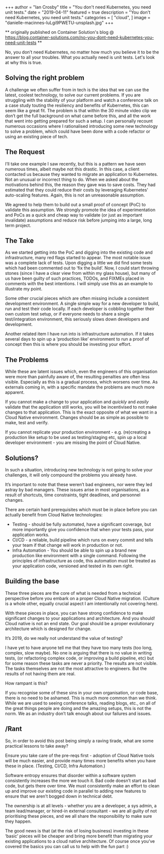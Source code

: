 +++
author = "Ian Crosby"
title = "You don't need Kubernetes, you need unit tests."
date = "2019-04-11"
featured = true
description = "You don't need Kubernetes, you need unit tests."
categories = [
    "cloud",
]
image = "danielle-macinnes-IuLgi9PWETU-unsplash.jpg"
+++

** originally published on Container Solution's blog @ https://blog.container-solutions.com/no-you-dont-need-kubernetes-you-need-unit-tests **

No, you don’t need Kubernetes, no matter how much you believe it to be the answer to all your troubles. What you actually need is unit tests. Let's look at why this is true.

## Solving the right problem

A challenge we often suffer from in tech is the idea that we can use the latest, coolest technology, to solve our current problems. If you are struggling with the stability of your platform and watch a conference talk on a case study touting the resiliency and benefits of Kubernetes, this can seem like a great fit. The problem is that within the 30 minute video clip we don’t get the full background on what came before this, and all the work that went into getting prepared for such a setup. I can personally recount numerous occasions where I rationalised introducing some new technology to solve a problem, which could have been done with a code refactor or using an existing piece of tech.

## The Request

I’ll take one example I saw recently, but this is a pattern we have seen numerous times, albeit maybe not this drastic. In this case, a client contacted us because they wanted to migrate an application to Kubernetes. Not an unusual or incorrect thing to do. When we asked about the motivations behind this, the reason they gave was to save costs. They had estimated that they could reduce their costs by leveraging Kubernetes' auto-scaling features. Again, this is not an unreasonable assumption.

We agreed to help them to build out a small proof of concept (PoC) to validate this assumption. We strongly promote the idea of experimentation and PoCs as a quick and cheap way to validate (or just as important invalidate) assumptions and reduce risk before jumping into a large, long term project.

## The Take

As we started getting into the PoC and digging into the existing code and infrastructure, many red flags started to appear. The most notable issue was a complete lack of tests. Upon digging a little we did find some tests which had been commented out to ‘fix the build’. Now, I could start throwing stones (since I have a clear view from within my glass house), but many of us have been guilty of such practices, TODOs, and FIXMEs placed in comments with the best intentions. I will simply use this as an example to illustrate my point.

Some other crucial pieces which are often missing include a consistent development environment. A single simple way for a new developer to build, run and test their code locally. If each developer is cobbling together their own custom test setup, or if everyone needs to share a single test/integration environment, this seriously slows down developers and development.

Another related item I have run into is infrastructure automation. If it takes several days to spin up a ‘production like’ environment to run a proof of concept then this is where you should be investing your effort.

## The Problems

While these are latent issues which, even the engineers of this organisation were more than painfully aware of, the resulting penalties are often less visible. Especially as this is a gradual process, which worsens over time. As externals coming in, with a specific mandate the problems are much more apparent.

If you cannot make a change to your application and *quickly* and *easily* validate that the application still works, you will be incentivised to not make changes to that application. This is the exact opposite of what we want in a Cloud Native environment. Changes should be as simple as possible to make, test and verify.

If you cannot replicate your production environment - e.g. (re)creating a production like setup to be used as testing/staging etc, spin up a local developer environment - you are missing the point of Cloud Native.

## Solutions?

In such a situation, introducing new technology is not going to solve your challenges, it will only compound the problems you already have.

It’s important to note that these weren’t bad engineers, nor were they led astray by bad managers. These issues arise in most organisations, as a result of shortcuts, time constraints, tight deadlines, and personnel changes.

There are certain hard prerequisites which must be in place before you can actually benefit from Cloud Native technologies:

* Testing - should be fully automated, have a significant coverage, but more importantly give you confidence that when your tests pass, your application works.
* CI/CD - a reliable, build pipeline which runs on every commit and tells your team if that change will work in production or not.
* Infra Automation - You should be able to spin up a brand new production like environment with a single command. Following the principles of infrastructure as code, this automation must be treated as your application code, versioned and tested in its own right.

## Building the base

These three pieces are the core of what is needed from a technical perspective before you embark on a proper Cloud Native migration. (Culture is a whole other, equally crucial aspect I am intentionally not covering here).

With these pieces in place, you can have strong confidence to make significant changes to your applications and architecture. And you should! Cloud native is not an end state. Our goal should be a proper evolutionary architecture which is designed for change.

It’s 2019, do we really not understand the value of testing?

I have yet to have anyone tell me that they have too many tests (too long, complex, slow maybe). No one is arguing that there is no value in writing tests, (or refactoring complex code, or improving a build pipeline, etc) but for some reason these tasks are never a priority. The results are not visible. The tasks themselves are not the most attractive to engineers. But the results of not having them are real.

How rampant is this?

If you recognise some of these sins in your own organisation, or code base, there is no need to be ashamed. This is much more common than we think. While we are used to seeing conference talks, reading blogs, etc., on all of the great things people are doing and the amazing setups, this is not the norm. We as an industry don’t talk enough about our failures and issues.

## /Rant

So, in order to avoid this post being simply a raving tirade, what are some practical lessons to take away?

Ensure you take care of the pre-reqs first - adoption of Cloud Native tools will be much easier, and provide many times more benefits when you have these in place. (Testing, CI/CD, Infra Automation.)

Software entropy ensures that disorder within a software system consistently increases the more we touch it. Bad code doesn’t start as bad code, but gets there over time. We must consistently make an effort to clean up and improve our existing code in parallel to adding new features to ensure that we aren’t bogged down in technical debt.

The ownership is at all levels - whether you are a developer, a sys admin, a team lead/manager, or hired-in external consultant - we are all guilty of not prioritising these pieces, and we all share the responsibility to make sure they happen.

The good news is that (at the risk of losing business) investing in these ‘basic’ pieces will be cheaper and bring more benefit than migrating your existing applications to a cloud native architecture. Of course once you’ve covered the basics you can call us to help with the fun part :)